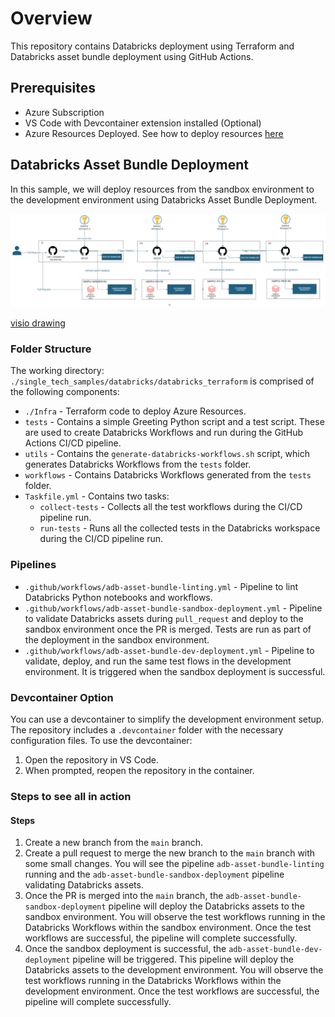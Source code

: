 # Overview

This repository contains Databricks deployment using Terraform and Databricks asset bundle deployment using GitHub Actions.

## Prerequisites

- Azure Subscription
- VS Code with Devcontainer extension installed (Optional)
- Azure Resources Deployed. See how to deploy resources [here](./Infra/README.md)

## Databricks Asset Bundle Deployment

In this sample, we will deploy resources from the sandbox environment to the development environment using Databricks Asset Bundle Deployment.

![Asset Bundle Deployment Pipeline](./images/databricks-asset-bundle-deploymeny-pipeline.png)

[visio drawing](https://microsoft.sharepoint.com/:u:/t/ExternalEcolabKitchenOS/EWM3kB69NGBBiy2s563pjJ0BeKWy1qgtgEznRvvufiseFg?e=s0Qohq)

### Folder Structure

The working directory: `./single_tech_samples/databricks/databricks_terraform` is comprised of the following components:

- `./Infra` - Terraform code to deploy Azure Resources.
- `tests` - Contains a simple Greeting Python script and a test script. These are used to create Databricks Workflows and run during the GitHub Actions CI/CD pipeline.
- `utils` - Contains the `generate-databricks-workflows.sh` script, which generates Databricks Workflows from the `tests` folder.
- `workflows` - Contains Databricks Workflows generated from the `tests` folder.
- `Taskfile.yml` - Contains two tasks:
  - `collect-tests` - Collects all the test workflows during the CI/CD pipeline run.
  - `run-tests` - Runs all the collected tests in the Databricks workspace during the CI/CD pipeline run.

### Pipelines

- `.github/workflows/adb-asset-bundle-linting.yml` - Pipeline to lint Databricks Python notebooks and workflows.
- `.github/workflows/adb-asset-bundle-sandbox-deployment.yml` - Pipeline to validate Databricks assets during `pull_request` and deploy to the sandbox environment once the PR is merged. Tests are run as part of the deployment in the sandbox environment.
- `.github/workflows/adb-asset-bundle-dev-deployment.yml` - Pipeline to validate, deploy, and run the same test flows in the development environment. It is triggered when the sandbox deployment is successful.

### Devcontainer Option

You can use a devcontainer to simplify the development environment setup. The repository includes a `.devcontainer` folder with the necessary configuration files. To use the devcontainer:

1. Open the repository in VS Code.
2. When prompted, reopen the repository in the container.

### Steps to see all in action

#### Steps

1. Create a new branch from the `main` branch.
2. Create a pull request to merge the new branch to the `main` branch with some small changes. You will see the pipeline `adb-asset-bundle-linting` running and the `adb-asset-bundle-sandbox-deployment` pipeline validating Databricks assets.
3. Once the PR is merged into the `main` branch, the `adb-asset-bundle-sandbox-deployment` pipeline will deploy the Databricks assets to the sandbox environment. You will observe the test workflows running in the Databricks Workflows within the sandbox environment. Once the test workflows are successful, the pipeline will complete successfully.
4. Once the sandbox deployment is successful, the `adb-asset-bundle-dev-deployment` pipeline will be triggered. This pipeline will deploy the Databricks assets to the development environment. You will observe the test workflows running in the Databricks Workflows within the development environment. Once the test workflows are successful, the pipeline will complete successfully.
